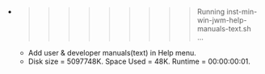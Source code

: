 * >>>>>>>>> Running inst-min-win-jwm-help-manuals-text.sh ...
  * Add user & developer manuals(text) in Help menu.
  * Disk size = 5097748K. Space Used = 48K. Runtime = 00:00:00:01.
